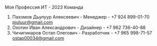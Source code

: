 Моя Профессия ИТ - 2023
Команда 
1. Пахомов Дьулуур Алексеевич - Менеджер    - +7 924 899-01-70 pjuluur@gmail.com
2. Охотин Иван Александрович  - Дизайнер    - +7 962 736-40-88
3. Чичигинаров Остап Олегович - Разработчик - +7 965 998-71-57 ostap00034@gmail.com
